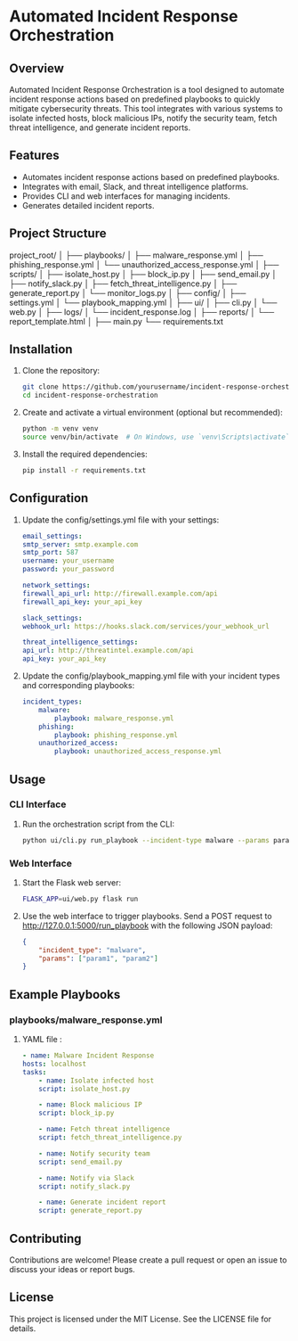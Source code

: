 # Automated Incident Response Orchestration

## Overview

Automated Incident Response Orchestration is a tool designed to automate incident response actions based on predefined playbooks to quickly mitigate cybersecurity threats. This tool integrates with various systems to isolate infected hosts, block malicious IPs, notify the security team, fetch threat intelligence, and generate incident reports.

## Features

- Automates incident response actions based on predefined playbooks.
- Integrates with email, Slack, and threat intelligence platforms.
- Provides CLI and web interfaces for managing incidents.
- Generates detailed incident reports.

## Project Structure

project_root/
│
├── playbooks/
│   ├── malware_response.yml
│   ├── phishing_response.yml
│   └── unauthorized_access_response.yml
│
├── scripts/
│   ├── isolate_host.py
│   ├── block_ip.py
│   ├── send_email.py
│   ├── notify_slack.py
│   ├── fetch_threat_intelligence.py
│   ├── generate_report.py
│   └── monitor_logs.py
│
├── config/
│   ├── settings.yml
│   └── playbook_mapping.yml
│
├── ui/
│   ├── cli.py
│   └── web.py
│
├── logs/
│   └── incident_response.log
│
├── reports/
│   └── report_template.html
│
├── main.py
└── requirements.txt



## Installation

1. Clone the repository:
    ```bash
    git clone https://github.com/yourusername/incident-response-orchestration.git
    cd incident-response-orchestration

2. Create and activate a virtual environment (optional but recommended):
    ```bash
    python -m venv venv
    source venv/bin/activate  # On Windows, use `venv\Scripts\activate`

3. Install the required dependencies:
    ```bash
    pip install -r requirements.txt


## Configuration

1. Update the config/settings.yml file with your settings:
    ```yaml
    email_settings:
    smtp_server: smtp.example.com
    smtp_port: 587
    username: your_username
    password: your_password

    network_settings:
    firewall_api_url: http://firewall.example.com/api
    firewall_api_key: your_api_key

    slack_settings:
    webhook_url: https://hooks.slack.com/services/your_webhook_url

    threat_intelligence_settings:
    api_url: http://threatintel.example.com/api
    api_key: your_api_key

2. Update the config/playbook_mapping.yml file with your incident types and corresponding playbooks:
    ```yaml
    incident_types:
        malware:
            playbook: malware_response.yml
        phishing:
            playbook: phishing_response.yml
        unauthorized_access:
            playbook: unauthorized_access_response.yml


## Usage

### CLI Interface

1. Run the orchestration script from the CLI:
    ```bash
    python ui/cli.py run_playbook --incident-type malware --params param1 param2

### Web Interface
1. Start the Flask web server:
    ```bash
    FLASK_APP=ui/web.py flask run

2. Use the web interface to trigger playbooks. Send a POST request to http://127.0.0.1:5000/run_playbook with the following JSON payload:
    ```json
    {
        "incident_type": "malware",
        "params": ["param1", "param2"]
    }


## Example Playbooks

### playbooks/malware_response.yml
1. YAML file :
    ```yaml
    - name: Malware Incident Response
    hosts: localhost
    tasks:
        - name: Isolate infected host
        script: isolate_host.py

        - name: Block malicious IP
        script: block_ip.py

        - name: Fetch threat intelligence
        script: fetch_threat_intelligence.py

        - name: Notify security team
        script: send_email.py

        - name: Notify via Slack
        script: notify_slack.py

        - name: Generate incident report
        script: generate_report.py


## Contributing

Contributions are welcome! Please create a pull request or open an issue to discuss your ideas or report bugs.


## License

This project is licensed under the MIT License. See the LICENSE file for details.
